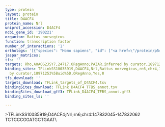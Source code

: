 ```yaml
---
type: protein
layout: protein
title: D4ACF4
protein_name: Nrl
uniprot_accession: D4ACF4
ncbi_gene_id: '290221'
organism: Rattus norvegicus
function: transcription factor
number_of_interactions: '1'
orthologs: '[{"species": "Homo sapiens", "id": ["<a href=\"/protein/p54845\">P54845</a>"]}, {"species": "Mus musculus", "id": ["<a href=\"/protein/p54846\">P54846</a>"]}]'
jaspar_matrices: 
tfs: ''
targets: Rho,A0A0G2JSY7,24717,ORegAnno;PAZAR,inferred by curator,18971253%5Buid%5D+OR+26578589%5Buid%5D,No
binding_sites: TFLinkSS10035919,D4ACF4,Nrl,Rattus norvegicus,rn6,chr4,147832045,147832062,+,rn6&position=chr4:147832045-147832062,inferred
  by curator,18971253%5Buid%5D,ORegAnno,Yes,0
tfs_download: ''
targets_download: TFLink_targets_of_D4ACF4.tsv
bindingSites_download: TFLink_D4ACF4_TFBS_annot.tsv
bindingSites_download_gff3: TFLink_D4ACF4_TFBS_annot.gff3
binding_sites_ls: ''

---
```

\>TFLinkSS10035919;D4ACF4;Nrl;rn6;chr4:147832045-147832062\TCTCCCGGATGCTGAAT\